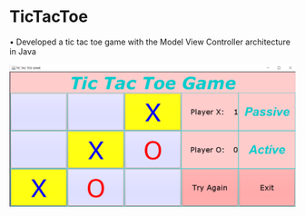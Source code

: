 # TicTacToe
•	Developed a tic tac toe game with the Model View Controller architecture in Java

![Game Picture](https://github.com/aycavanli/TicTacToe/blob/master/Game_ss.png "TicTacToe")


